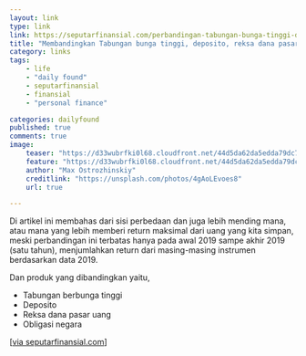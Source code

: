 ```yaml
---
layout: link
type: link
link: https://seputarfinansial.com/perbandingan-tabungan-bunga-tinggi-deposito-reksadana-dan-obligasi-negara/?utm_source=dedenf.com
title: "Membandingkan Tabungan bunga tinggi, deposito, reksa dana pasar uang, dan Obligasi"
category: links
tags: 
    - life
    - "daily found"
    - seputarfinansial
    - finansial
    - "personal finance"

categories: dailyfound
published: true
comments: true
image:
    teaser: "https://d33wubrfki0l68.cloudfront.net/44d5da62da5edda79dc7b7aef8a9e36c3602bd80/cf8ad/images/posts/max-ostrozhinskiy-4gaolevoes8-unsplash.jpg"
    feature: "https://d33wubrfki0l68.cloudfront.net/44d5da62da5edda79dc7b7aef8a9e36c3602bd80/cf8ad/images/posts/max-ostrozhinskiy-4gaolevoes8-unsplash.jpg"
    author: "Max Ostrozhinskiy"
    creditlink: "https://unsplash.com/photos/4gAoLEvoes8"
    url: true

---
```


Di artikel ini membahas dari sisi perbedaan dan juga lebih mending mana, atau mana yang lebih memberi return maksimal dari uang yang kita simpan, meski perbandingan ini terbatas hanya pada awal 2019 sampe akhir 2019 (satu tahun), menjumlahkan return dari masing-masing instrumen berdasarkan data 2019.

Dan produk yang dibandingkan yaitu,

- Tabungan berbunga tinggi
- Deposito
- Reksa dana pasar uang
- Obligasi negara

[[via seputarfinansial.com](https://seputarfinansial.com/perbandingan-tabungan-bunga-tinggi-deposito-reksadana-dan-obligasi-negara/)]